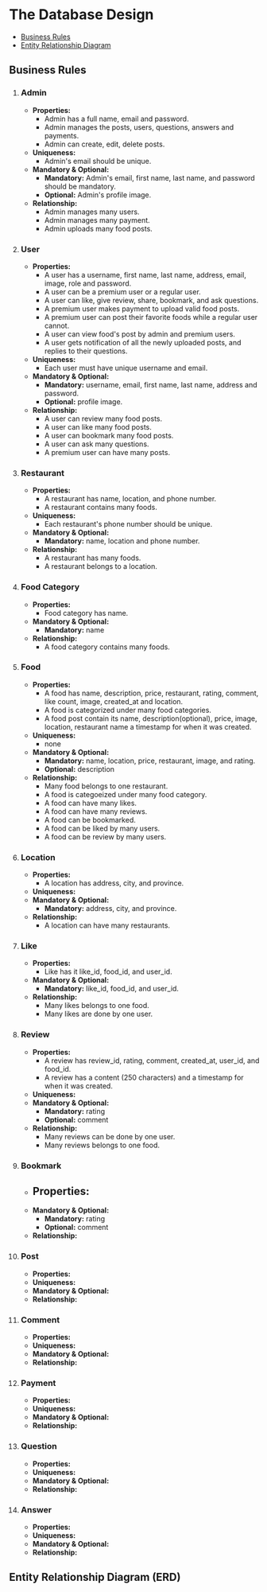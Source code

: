 # The Database Design 
- [Business  Rules](#business-rules)
- [Entity Relationship Diagram](#entity-relationship-diagram-erd)

## Business Rules

1. ### Admin
    - **Properties:**
        - Admin has a full name, email and password.
        - Admin manages the posts, users, questions, answers and payments.
        - Admin can create, edit, delete posts.
    - **Uniqueness:**
        - Admin's email should be unique.
    - **Mandatory & Optional:**
        - **Mandatory:** Admin's email, first name, last name, and password should be mandatory.
        - **Optional:** Admin's profile image.
    - **Relationship:**
        - Admin manages many users.
        - Admin manages many payment.
        - Admin uploads many food posts.
2. ### User
    - **Properties:**
        - A user has a username, first name, last name, address, email, image, role and password.
        - A user can be a premium user or a regular user.
        - A user can like, give review, share, bookmark, and ask questions.
        - A premium user makes payment to upload valid food posts.
        - A premium user can post their favorite foods while a regular user cannot.
        - A user can view food's post by admin and premium users.
        - A user gets notification of all the newly uploaded posts, and replies to their questions.
    - **Uniqueness:**
        - Each user must have unique username and email. 
    - **Mandatory & Optional:**
        - **Mandatory:** username, email, first name, last name, address and password.
        - **Optional:**  profile image.
    - **Relationship:**
        - A user can review many food posts.
        - A user can like many food posts.
        - A user can bookmark many food posts.
        - A user can ask many questions.
        - A premium user can have many posts. 
3. ### Restaurant
    - **Properties:**
        -  A restaurant has name, location, and phone number.
        -  A restaurant contains many foods.
    - **Uniqueness:**
        - Each restaurant's phone number should be unique. 
    - **Mandatory & Optional:**
        - **Mandatory:** name, location and phone number.
    - **Relationship:**
        - A restaurant has many foods.
        - A restaurant belongs to a location.
4. ### Food Category
    - **Properties:**
        - Food category has name. 
    - **Mandatory & Optional:**
        - **Mandatory:** name
    - **Relationship:**
        -  A food category contains many foods.
5. ### Food
    - **Properties:**
        - A food has name, description, price, restaurant, rating, comment, like count, image, created_at and location.
        - A food is categorized under many food categories.
        - A food post contain its name, description(optional), price, image, location, restaurant name a timestamp for when it was created.
    - **Uniqueness:**
        - none 
    - **Mandatory & Optional:**
        - **Mandatory:** name, location, price, restaurant, image, and rating.
        - **Optional:**  description
    - **Relationship:**
        - Many food belongs to one restaurant.
        - A food is categoeized under many food category.
        - A food can have many likes.
        - A food can have many reviews.
        - A food can be bookmarked.
        - A food can be liked by many users.
        - A food can be review by many users.
6. ### Location
    - **Properties:**
        - A location has address, city, and province. 
    - **Uniqueness:**
    - **Mandatory & Optional:**
        - **Mandatory:** address, city, and province.
    - **Relationship:**
        - A location can have many restaurants. 
7. ### Like
    - **Properties:**
        -  Like has it like_id, food_id, and user_id.
    - **Mandatory & Optional:**
        - **Mandatory:** like_id, food_id, and user_id.
    - **Relationship:**
        - Many likes belongs to one food.
        - Many likes are done by one user.
8. ### Review
    - **Properties:**
        - A review has review_id, rating, comment, created_at, user_id, and food_id.
        - A review has a content (250 characters) and a timestamp for when it was created. 
    - **Uniqueness:**
    - **Mandatory & Optional:**
        - **Mandatory:** rating
        - **Optional:** comment
    - **Relationship:**
        - Many reviews can be done by one user.
        - Many reviews belongs to one food. 
9. ### Bookmark
    - **Properties:**
        -  
    - **Mandatory & Optional:**
        - **Mandatory:** rating
        - **Optional:** comment
    - **Relationship:**
10. ### Post
    - **Properties:**
    - **Uniqueness:**
    - **Mandatory & Optional:**
    - **Relationship:**
11. ### Comment
    - **Properties:**
    - **Uniqueness:**
    - **Mandatory & Optional:**
    - **Relationship:**
12. ### Payment
    - **Properties:**
    - **Uniqueness:**
    - **Mandatory & Optional:**
    - **Relationship:**
13. ### Question
    - **Properties:**
    - **Uniqueness:**
    - **Mandatory & Optional:**
    - **Relationship:**
14. ### Answer
    - **Properties:**
    - **Uniqueness:**
    - **Mandatory & Optional:**
    - **Relationship:**

## Entity Relationship Diagram (ERD)
